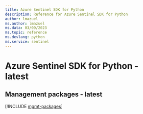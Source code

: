 ```yaml
---
title: Azure Sentinel SDK for Python
description: Reference for Azure Sentinel SDK for Python
author: lmazuel
ms.author: lmazuel
ms.data: 03/09/2023
ms.topic: reference
ms.devlang: python
ms.service: sentinel
---
```

# Azure Sentinel SDK for Python - latest

## Management packages - latest
[!INCLUDE [mgmt-packages](sentinel-mgmt-index.md)]